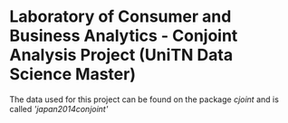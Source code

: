 # Laboratory of Consumer and Business Analytics - Conjoint Analysis Project (UniTN Data Science Master)

The data used for this project can be found on the package *cjoint* and is called *'japan2014conjoint'*
